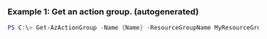### Example 1: Get an action group. (autogenerated)
```powershell
PS C:\> Get-AzActionGroup -Name {Name} -ResourceGroupName MyResourceGroup
```


